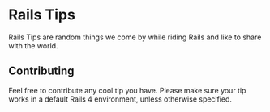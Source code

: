 Rails Tips
==========

Rails Tips are random things we come by while riding Rails and like to share with the world.

## Contributing
Feel free to contribute any cool tip you have. Please make sure your tip works in a default Rails 4 environment, unless otherwise specified.
